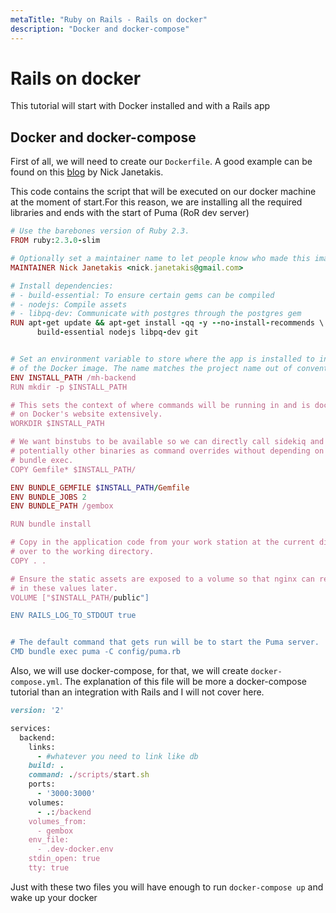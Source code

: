 ```yaml
---
metaTitle: "Ruby on Rails - Rails on docker"
description: "Docker and docker-compose"
---
```


# Rails on docker


This tutorial will start with Docker installed and with a Rails app



## Docker and docker-compose


First of all, we will need to create our `Dockerfile`. A good example can be found on this [blog](https://nickjanetakis.com/blog/dockerize-a-rails-5-postgres-redis-sidekiq-action-cable-app-with-docker-compose) by Nick Janetakis.

This code contains the script that will be executed on our docker machine at the moment of start.For this reason, we are installing all the required libraries and ends with the start of Puma (RoR dev server)

```ruby
# Use the barebones version of Ruby 2.3.
FROM ruby:2.3.0-slim

# Optionally set a maintainer name to let people know who made this image.
MAINTAINER Nick Janetakis <nick.janetakis@gmail.com>

# Install dependencies:
# - build-essential: To ensure certain gems can be compiled
# - nodejs: Compile assets
# - libpq-dev: Communicate with postgres through the postgres gem
RUN apt-get update && apt-get install -qq -y --no-install-recommends \
      build-essential nodejs libpq-dev git


# Set an environment variable to store where the app is installed to inside
# of the Docker image. The name matches the project name out of convention only.
ENV INSTALL_PATH /mh-backend
RUN mkdir -p $INSTALL_PATH

# This sets the context of where commands will be running in and is documented
# on Docker's website extensively.
WORKDIR $INSTALL_PATH

# We want binstubs to be available so we can directly call sidekiq and
# potentially other binaries as command overrides without depending on
# bundle exec.
COPY Gemfile* $INSTALL_PATH/

ENV BUNDLE_GEMFILE $INSTALL_PATH/Gemfile
ENV BUNDLE_JOBS 2 
ENV BUNDLE_PATH /gembox

RUN bundle install

# Copy in the application code from your work station at the current directory
# over to the working directory.
COPY . .

# Ensure the static assets are exposed to a volume so that nginx can read
# in these values later.
VOLUME ["$INSTALL_PATH/public"]

ENV RAILS_LOG_TO_STDOUT true


# The default command that gets run will be to start the Puma server.
CMD bundle exec puma -C config/puma.rb

```

Also, we will use docker-compose, for that, we will create `docker-compose.yml`.
The explanation of this file will be more a docker-compose tutorial than an integration with Rails and I will not cover here.

```ruby
version: '2'

services:
  backend:
    links:
      - #whatever you need to link like db
    build: .
    command: ./scripts/start.sh
    ports:
      - '3000:3000'
    volumes:
      - .:/backend
    volumes_from:
      - gembox
    env_file:
      - .dev-docker.env
    stdin_open: true
    tty: true

```

Just with these two files you will have enough to run `docker-compose up` and wake up your docker

